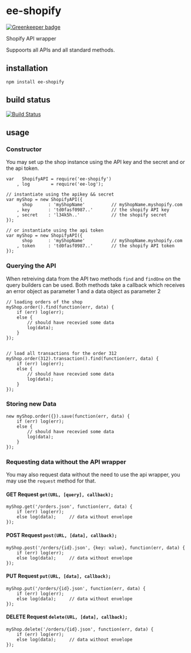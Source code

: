 # ee-shopify

[![Greenkeeper badge](https://badges.greenkeeper.io/eventEmitter/ee-shopify.svg)](https://greenkeeper.io/)

Shopify API wrapper

Suppoorts all APIs and all standard methods. 

## installation

    npm install ee-shopify

## build status

[![Build Status](https://travis-ci.org/eventEmitter/ee-shopify.png?branch=master)](https://travis-ci.org/eventEmitter/ee-shopify)


## usage



### Constructor

You may set up the shop instance using the API key and the secret and or the api token.
    
    var   ShopifyAPI = require('ee-shopify')
        , log        = require('ee-log');

    // instantiate using the apikey && secret
    var myShop = new ShopifyAPI({
          shop      : 'myShopName'          // myShopName.myshopify.com
        , key       : 'td0fasf0987..'       // the shopify API key
        , secret    : 'l34k5h..'            // the shopify secret
    });

    // or instantiate using the api token
    var myShop = new ShopifyAPI({
          shop      : 'myShopName'          // myShopName.myshopify.com
        , token     : 'td0fasf0987..'       // the shopify API token
    });


### Querying the API

When retreiving data from the API two methods `find` and `findOne` on the query builders can be used. Both methods take 
a callback which receives an error object as parameter 1 and a data object as parameter 2


    // loading orders of the shop
    myShop.order().find(function(err, data) {
        if (err) log(err);
        else {
            // should have recevied some data
            log(data);
        }
    });


    // load all transactions for the order 312
    myShop.order(312).transaction().find(function(err, data) {
        if (err) log(err);
        else {
            // should have recevied some data
            log(data);
        }
    });


### Storing new Data

    new myShop.order({}).save(function(err, data) {
        if (err) log(err);
        else {
            // should have recevied some data
            log(data);
        }
    });


### Requesting data without the API wrapper

You may also request data without the need to use the api wrapper, you may use the `request` method for that.


#### GET Request `get(URL, [query], callback);`
    
    myShop.get('/orders.json', function(err, data) {
        if (err) log(err);
        else log(data);     // data without envelope
    });


#### POST Request `post(URL, [data], callback);`
    
    myShop.post('/orders/{id}.json', {key: value}, function(err, data) {
        if (err) log(err);
        else log(data);     // data without envelope
    });


#### PUT Request `put(URL, [data], callback);`
    
    myShop.put('/orders/{id}.json', function(err, data) {
        if (err) log(err);
        else log(data);     // data without envelope
    });


#### DELETE Request `delete(URL, [data], callback);`
    
    myShop.delete('/orders/{id}.json', function(err, data) {
        if (err) log(err);
        else log(data);     // data without envelope
    });